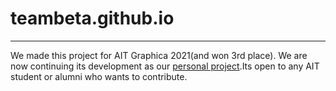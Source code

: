 # teambeta.github.io

------------

We made this project for AIT Graphica 2021(and won 3rd place).
We are now continuing its development as our [personal project](https://github.com/Singh-Aniket/AITClubsUnofficial "personal project").Its open to any AIT student or alumni who wants to contribute.
